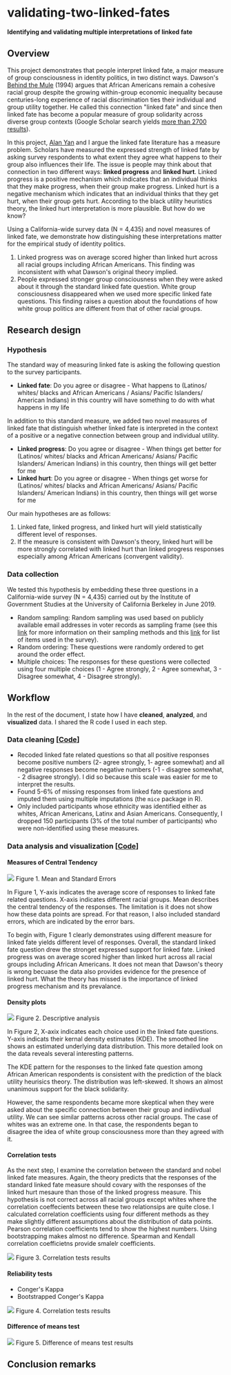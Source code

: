 # validating-two-linked-fates

**Identifying and validating multiple interpretations of linked fate**

## Overview

This project demonstrates that people interpret linked fate, a major measure of group consciousness in identity politics, in two distinct ways. Dawson's [Behind the Mule](https://books.google.com/books?hl=en&lr=&id=0-I9DwAAQBAJ&oi=fnd&pg=PP11&ots=sEoMI1VStP&sig=NLmBqid3hZa2GKO1lpMvSPdYTQo#v=onepage&q&f=false) (1994) argues that African Americans remain a cohesive racial group despite the growing within-group economic inequality because centuries-long experience of racial discrimination ties their individual and group utility together. He called this connection "linked fate" and since then linked fate has become a popular measure of group solidarity across diverse group contexts (Google Scholar search yields [more than 2700 results](https://scholar.google.com/scholar?hl=en&as_sdt=0%2C5&q=%22linked+fate%22&btnG=)).

In this project, [Alan Yan](https://politics.princeton.edu/people/alan-yan) and I argue the linked fate literature has a measure problem. Scholars have measured the expressed strength of linked fate by asking survey respondents to what extent they agree what happens to their group also influences their life. The issue is people may think about that connection in two different ways: **linked progress** and **linked hurt**. Linked progress is a positive mechanism which indicates that an individual thinks that they make progress, when their group make progress. Linked hurt is a negative mechanism which indicates that an individual thinks that they get hurt, when their group gets hurt. According to the black utility heuristics theory, the linked hurt interpretation is more plausible. But how do we know?

Using a California-wide survey data (N = 4,435) and novel measures of linked fate, we demonstrate how distinguishing these interpretations matter for the empirical study of identity politics.

1. Linked progress was on average scored higher than linked hurt across all racial groups including African Americans. This finding was inconsistent with what Dawson's original theory implied.
2. People expressed stronger group consciousness when they were asked about it through the standard linked fate question. White group consciousness disappeared when we used more specific linked fate questions. This finding raises a question about the foundations of how white group politics are different from that of other racial groups.

## Research design

### Hypothesis

The standard way of measuring linked fate is asking the following question to the survey participants.

- **Linked fate**: Do you agree or disagree - What happens to (Latinos/ whites/ blacks and African Americans / Asians/ Pacific Islanders/ American Indians) in this country will have something to do with what happens in my life

In addition to this standard measure, we added two novel measures of linked fate that distinguish whether linked fate is interpreted in the context of a positive or a negative connection between group and individual utility.

- **Linked progress**: Do you agree or disagree - When things get better for (Latinos/ whites/ blacks and African Americans/ Asians/ Pacific Islanders/ American Indians) in this country, then things will get better for me
- **Linked hurt**: Do you agree or disagree - When things get worse for (Latinos/ whites/ blacks and African Americans/ Asians/ Pacific Islanders/ American Indians) in this country, then things will get worse for me

Our main hypotheses are as follows:
1. Linked fate, linked progress, and linked hurt will yield statistically different level of responses.
2. If the measure is consistent with Dawson's theory, linked hurt will be more strongly correlated with linked hurt than linked progress responses especially among African Americans (convergent validity).

### Data collection

We tested this hypothesis by embedding these three questions in a California-wide survey (N = 4,435) carried out by the Institute of Government Studies at the University of California Berkeley in June 2019.

- Random sampling: Random sampling was used based on publicly available email addresses in voter records as sampling frame (see this [link](https://www.latimes.com/politics/la-na-pol-2020-how-poll-was-done-20190613-story.html) for more information on their sampling methods and this [link](https://sda.berkeley.edu/sdaweb/docs/IGS_2019_02/DOC/hcbkfx0.htm) for list of items used in the survey).
- Random ordering: These questions were randomly ordered to get around the order effect.
- Multiple choices: The responses for these questions were collected using four multiple choices (1 - Agree strongly, 2 - Agree somewhat, 3 - Disagree somewhat, 4 - Disagree strongly).

## Workflow

In the rest of the document, I state how I have **cleaned**, **analyzed**, and **visualized** data. I shared the R code I used in each step.

### Data cleaning \[[Code](https://github.com/jaeyk/validating-two-linked-fates/blob/master/code/01_data_cleaning.Rmd)]

- Recoded linked fate related questions so that all positive responses become positive numbers (2- agree strongly, 1- agree somewhat) and all negative responses become negative numbers (-1 - disagree somewhat, - 2 disagree strongly). I did so because this scale was easier for me to interpret the results.
- Found 5-6% of missing responses from linked fate questions and imputed them using multiple imputations (the `mice` package in R).
- Only included participants whose ethnicity was identified either as whites, African Americans, Latinx and Asian Americans. Consequently, I dropped 150 participants (3% of the total number of participants) who were non-identified using these measures.

### Data analysis and visualization \[[Code](https://github.com/jaeyk/validating-two-linked-fates/blob/master/code/02_data_analysis.Rmd)]

#### Measures of Central Tendency

![](https://github.com/jaeyk/validating-two-linked-fates/blob/master/outputs/descriptive_stat_plot.png)
Figure 1. Mean and Standard Errors

In Figure 1, Y-axis indicates the average score of responses to linked fate related questions. X-axis indicates different racial groups. Mean describes the central tendency of the responses. The limitation is it does not show how these data points are spread. For that reason, I also included standard errors, which are indicated by the error bars.

To begin with, Figure 1 clearly demonstrates using different measure for linked fate yields different level of responses. Overall, the standard linked fate question drew the stronget expressed support for linked fate. Linked progress was on average scored higher than linked hurt across all racial groups including African Americans. It does not mean that Dawson's theory is wrong becuase the data also provides evidence for the presence of linked hurt. What the theory has missed is the importance of linked progress mechanism and its prevalance.

#### Density plots

![](https://github.com/jaeyk/validating-two-linked-fates/blob/master/outputs/density_plot.png)
Figure 2. Descriptive analysis

In Figure 2, X-axix indicates each choice used in the linked fate questions. Y-axis indicats their kernal density estimates (KDE). The smoothed line shows an estimated underlying data distribution. This more detailed look on the data reveals several interesting patterns.

The KDE pattern for the responses to the linked fate question among African American respondents is consistent with the prediction of the black utility heurisics theory. The distribution was left-skewed. It shows an almost unanimous support for the black solidarity.

However, the same respondents became more skeptical when they were asked about the specific connection between their group and indiivdual utility. We can see similar patterns across other racial groups. The case of whites was an extreme one. In that case, the respondents began to disagree the idea of white group consciousness more than they agreed with it.

#### Correlation tests

As the next step, I examine the correlation between the standard and nobel linked fate measures. Again, the theory predicts that the responses of the standard linked fate measure should covary with the responses of the linked hurt mesaure than those of the linked progress measure. This hypothesis is not correct across all racial groups except whites where the correlation coeffecients between these two relationsips are quite close. I calculated correlation coefficients using four different methods as they make slightly different assumptions about the distribution of data points. Pearson correlation coefficients tend to show the highest numbers. Using bootstrapping makes almost no difference. Spearman and Kendall correlation coefficietns provide smalelr coefficients. 

![](https://github.com/jaeyk/validating-two-linked-fates/blob/master/outputs/cor_coeffs_plot.png)
Figure 3. Correlation tests results

#### Reliability tests

- Conger's Kappa
- Bootstrapped Conger's Kappa

![](https://github.com/jaeyk/validating-two-linked-fates/blob/master/outputs/reliability_tests_plot.png)
Figure 4. Correlation tests results

#### Difference of means test

![](https://github.com/jaeyk/validating-two-linked-fates/blob/master/outputs/diff_in_means_plot.png)
Figure 5. Difference of means test results


## Conclusion remarks
